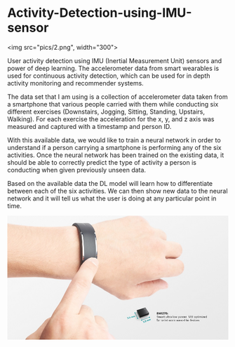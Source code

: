 # Activity-Detection-using-IMU-sensor

<img src="pics/2.png", width="300">

User activity detection using IMU (Inertial Measurement Unit) sensors and power of deep learning. The accelerometer data from smart wearables is used for continuous activity detection, which can be used for in depth activity monitoring and recommender systems.

The data set that I am using is a collection of accelerometer data taken from a smartphone that various people carried with them while conducting six different exercises (Downstairs, Jogging, Sitting, Standing, Upstairs, Walking). For each exercise the acceleration for the x, y, and z axis was measured and captured with a timestamp and person ID.

With this available data, we would like to train a neural network in order to understand if a person carrying a smartphone is performing any of the six activities. Once the neural network has been trained on the existing data, it should be able to correctly predict the type of activity a person is conducting when given previously unseen data.

Based on the available data the DL model will learn how to differentiate between each of the six activities. We can then show new data to the neural network and it will tell us what the user is doing at any particular point in time.

<img src='pics/3.jpg'>
